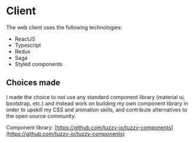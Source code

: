 # Client

The web client uses the following technologies: 

* ReactJS
* Typescript
* Redux
* Saga
* Styled components 


## Choices made

I made the choice to not use any standard component library (material ui, bootstrap, etc.) and instead work on building my own component library in order to upskill my CSS and animation skills, and contribute alternatives to the open source community. 

Component library: [https://github.com/tuzzy-io/tuzzy-components](https://github.com/tuzzy-io/tuzzy-components)